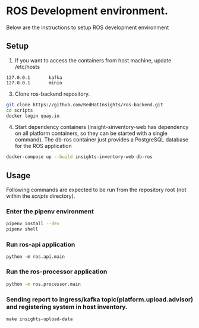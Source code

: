 # ROS Development environment.
Below are the instructions to setup ROS development environment

## Setup

1. If you want to access the containers from host machine, update /etc/hosts

```
127.0.0.1       kafka
127.0.0.1       minio
```

3. Clone ros-backend repository.
```bash
git clone https://github.com/RedHatInsights/ros-backend.git
cd scripts
docker login quay.io
```

4. Start dependency containers (insight-sinventory-web has dependency on all platform containers, so they can be started with a single command).
The db-ros container just provides a PostgreSQL database for the ROS application
```bash
docker-compose up --build insights-inventory-web db-ros
```

## Usage
Following commands are expected to be run from the repository root (not within the *scripts* directory).
### Enter the pipenv environment
```bash
pipenv install --dev 
pipenv shell
```
### Run ros-api application
```
python -m ros.api.main
```

### Run the ros-processor application
```bash
python -m ros.processor.main
```

### Sending report to ingress/kafka topic(platform.upload.advisor) and registering system in host inventory. 
```
make insights-upload-data
```
